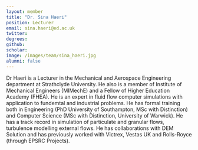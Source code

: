 ```yaml
---
layout: member
title: "Dr. Sina Haeri"
position: Lecturer
email: sina.haeri@ed.ac.uk
twitter: 
degrees: 
github: 
scholar: 
image: /images/team/sina_haeri.jpg
alumni: false
---
```


Dr Haeri is a Lecturer in the Mechanical and Aerospace Engineering department at Strathclyde University. He also is a member of Institute of Mechanical Engineers (MIMechE) and a Fellow of Higher Education Academy (FHEA). He is an expert in fluid flow computer simulations with application to fundemtal and industrial problems. He has formal training both in Engineering (PhD University of Southampton, MSc with Distinction) and Computer Science (MSc with Distinction, University of Warwick). He has a track record in simulation of particulate and granular flows, turbulence modelling external flows. He has collaborations with DEM Solution and has previously worked with Victrex, Vestas UK and Rolls-Royce (through EPSRC Projects).